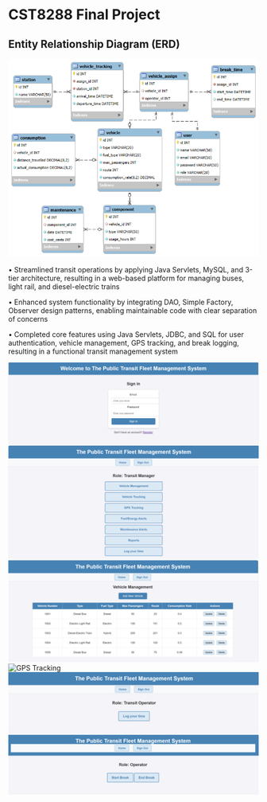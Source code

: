 # CST8288 Final Project

## Entity Relationship Diagram (ERD)

![ERD Diagram](documents/ERD/ptfms_erd.png)

•	Streamlined transit operations by applying Java Servlets, MySQL, and 3-tier architecture, resulting in a web-based platform for managing buses, light rail, and diesel-electric trains  

•	Enhanced system functionality by integrating DAO, Simple Factory, Observer design patterns, enabling maintainable code with clear separation of concerns

•	Completed core features using Java Servlets, JDBC, and SQL for user authentication, vehicle management, GPS tracking, and break logging, resulting in a functional transit management system

![Login_Register Page](images/Login_Register.png)
![Transit Manager Page](images/TransitManagerPage.png)
![Vehicle Managerment Page](images/VehicleManagement.png)
![GPS Tracking](images/GPSTracking.png)
![Operator Page](images/OperatorPage.png)
![Log Break Page](images/LogBreakPage.png)
